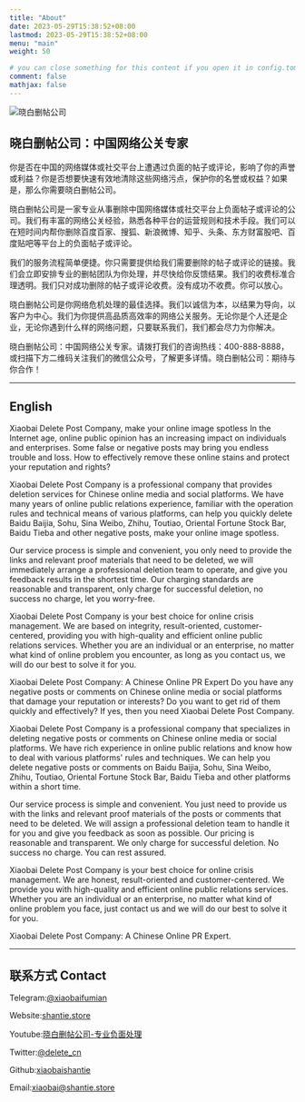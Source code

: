 ```yaml
---
title: "About"
date: 2023-05-29T15:38:52+08:00
lastmod: 2023-05-29T15:38:52+08:00
menu: "main"
weight: 50

# you can close something for this content if you open it in config.toml.
comment: false
mathjax: false
---
```

![晓白删帖公司](https://github.com/xiaobaishantie/shantie-service/assets/134913089/6295657b-3bff-48be-aeef-d3f618b347c0)
## 晓白删帖公司：中国网络公关专家

你是否在中国的网络媒体或社交平台上遭遇过负面的帖子或评论，影响了你的声誉或利益？你是否想要快速有效地清除这些网络污点，保护你的名誉或权益？如果是，那么你需要晓白删帖公司。

晓白删帖公司是一家专业从事删除中国网络媒体或社交平台上负面帖子或评论的公司。我们有丰富的网络公关经验，熟悉各种平台的运营规则和技术手段。我们可以在短时间内帮你删除百度百家、搜狐、新浪微博、知乎、头条、东方财富股吧、百度贴吧等平台上的负面帖子或评论。

我们的服务流程简单便捷。你只需要提供给我们需要删除的帖子或评论的链接。我们会立即安排专业的删帖团队为你处理，并尽快给你反馈结果。我们的收费标准合理透明。我们只对成功删除的帖子或评论收费。没有成功不收费。你可以放心。

晓白删帖公司是你网络危机处理的最佳选择。我们以诚信为本，以结果为导向，以客户为中心。我们为你提供高品质高效率的网络公关服务。无论你是个人还是企业，无论你遇到什么样的网络问题，只要联系我们，我们都会尽力为你解决。

晓白删帖公司：中国网络公关专家。请拨打我们的咨询热线：400-888-8888，或扫描下方二维码关注我们的微信公众号，了解更多详情。晓白删帖公司：期待与你合作！

---
## English

Xiaobai Delete Post Company, make your online image spotless
In the Internet age, online public opinion has an increasing impact on individuals and enterprises. Some false or negative posts may bring you endless trouble and loss. How to effectively remove these online stains and protect your reputation and rights?

Xiaobai Delete Post Company is a professional company that provides deletion services for Chinese online media and social platforms. We have many years of online public relations experience, familiar with the operation rules and technical means of various platforms, can help you quickly delete Baidu Baijia, Sohu, Sina Weibo, Zhihu, Toutiao, Oriental Fortune Stock Bar, Baidu Tieba and other negative posts, make your online image spotless.

Our service process is simple and convenient, you only need to provide the links and relevant proof materials that need to be deleted, we will immediately arrange a professional deletion team to operate, and give you feedback results in the shortest time. Our charging standards are reasonable and transparent, only charge for successful deletion, no success no charge, let you worry-free.

Xiaobai Delete Post Company is your best choice for online crisis management. We are based on integrity, result-oriented, customer-centered, providing you with high-quality and efficient online public relations services. Whether you are an individual or an enterprise, no matter what kind of online problem you encounter, as long as you contact us, we will do our best to solve it for you.


Xiaobai Delete Post Company: A Chinese Online PR Expert
Do you have any negative posts or comments on Chinese online media or social platforms that damage your reputation or interests? Do you want to get rid of them quickly and effectively? If yes, then you need Xiaobai Delete Post Company.

Xiaobai Delete Post Company is a professional company that specializes in deleting negative posts or comments on Chinese online media or social platforms. We have rich experience in online public relations and know how to deal with various platforms' rules and techniques. We can help you delete negative posts or comments on Baidu Baijia, Sohu, Sina Weibo, Zhihu, Toutiao, Oriental Fortune Stock Bar, Baidu Tieba and other platforms within a short time.

Our service process is simple and convenient. You just need to provide us with the links and relevant proof materials of the posts or comments that need to be deleted. We will assign a professional deletion team to handle it for you and give you feedback as soon as possible. Our pricing is reasonable and transparent. We only charge for successful deletion. No success no charge. You can rest assured.

Xiaobai Delete Post Company is your best choice for online crisis management. We are honest, result-oriented and customer-centered. We provide you with high-quality and efficient online public relations services. Whether you are an individual or an enterprise, no matter what kind of online problem you face, just contact us and we will do our best to solve it for you.

Xiaobai Delete Post Company: A Chinese Online PR Expert.

---
## 联系方式 Contact
Telegram:[@xiaobaifumian](https://t.me/xiaobaifumian)

Website:[shantie.store](https://shantie.store)

Youtube:[晓白删帖公司-专业负面处理](https://www.youtube.com/channel/UCIFchGo-wN27XdZV4i_6uCA)

Twitter:[@delete_cn](https://twitter.com/delete_cn)

Github:[xiaobaishantie](https://github.com/xiaobaishantie/shantie-service)

Email:[xiaobai@shantie.store](mailto:xiaobai@shantie.store)

